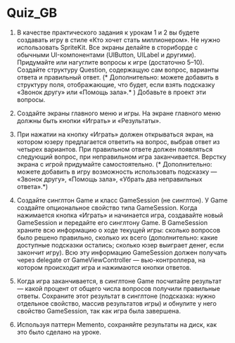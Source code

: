 # Quiz_GB

1. В качестве практического задания к урокам 1 и 2 вы будете создавать игру в стиле «Кто хочет стать миллионером». Не нужно использовать SpriteKit. 
Все экраны делайте в сториборде с обычными UI-компонентами (UIButton, UILabel и другими). Придумайте или нагуглите вопросы к игре (достаточно 5–10). 
Создайте структуру Question, содержащую сам вопрос, варианты ответа и правильный ответ.
(* Дополнительно: можете добавить в структуру поля, отображающие, что будет, если взять подсказку «Звонок другу» или «Помощь зала».* )
Добавьте в проект эти вопросы.

2. Создайте экраны главного меню и игры. На экране главного меню должны быть кнопки «Играть» и «Результаты».

3. При нажатии на кнопку «Играть» должен открываться экран, на котором юзеру предлагается ответить на вопрос, выбрав ответ из четырех вариантов. 
При правильном ответе должен появляться следующий вопрос, при неправильном игра заканчивается. Верстку экрана с игрой придумайте самостоятельно.
(* Дополнительно: можете добавить в игру возможность использовать подсказку — «Звонок другу», «Помощь зала», «Убрать два неправильных ответа».*)

4. Создайте синглтон Game и класс GameSession (не синглтон). У Game создайте опциональное свойство типа GameSession. 
Когда нажимается кнопка «Играть» и начинается игра, создавайте новый GameSession и передайте его синглтону Game. 
В GameSession храните всю информацию о ходе текущей игры: сколько вопросов было решено правильно, сколько их всего 
(дополнительно: какие доступные подсказки остались; сколько юзер выиграет денег, если закончит игру). 
Всю эту информацию GameSession должен получать через delegate от GameViewController — вью-контроллера, на котором происходит игра и нажимаются кнопки ответов.

5. Когда игра заканчивается, в синглтоне Game посчитайте результат — какой процент от общего числа вопросов получили правильные ответы. 
Сохраните этот результат в синглтоне (подсказка: нужно отдельное свойство, массив результатов игры) и обнулите у него свойство GameSession, 
так как игра была завершена.

6. Используя паттерн Memento, сохраняйте результаты на диск, как это было сделано на уроке.

